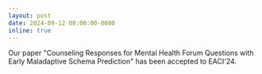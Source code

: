 ```yaml
---
layout: post
date: 2024-09-12 08:00:00-0800
inline: true
---
```


Our paper "Counseling Responses for Mental Health Forum Questions with Early Maladaptive Schema Prediction" has been accepted to EACI'24.
